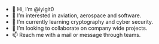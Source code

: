 - 👋 Hi, I’m @iyigit0
- 👀 I’m interested in aviation, aerospace and software.
- 🌱 I’m currently learning cryptography and cyber security.
- 💞️ I’m looking to collaborate on company wide projects.
- 📫 Reach me with a mail or message through teams.

<!---
iyigit0/iyigit0 is a ✨ special ✨ repository because its `README.md` (this file) appears on your GitHub profile.
You can click the Preview link to take a look at your changes.
--->
